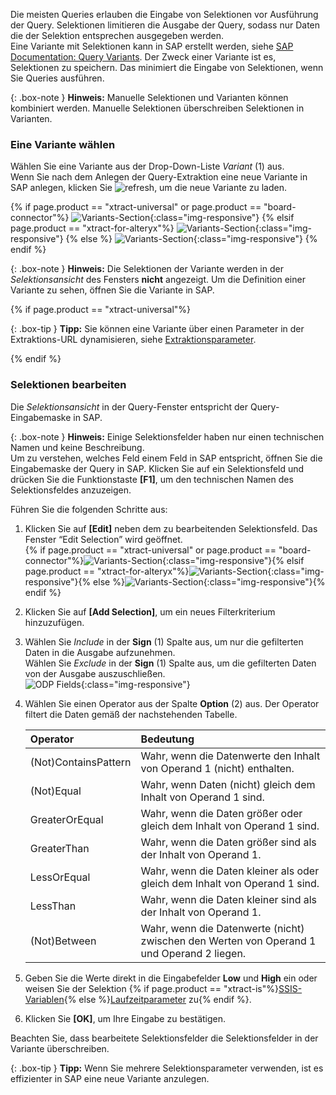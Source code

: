 
Die meisten Queries erlauben die Eingabe von Selektionen vor Ausführung der Query.
Selektionen limitieren die Ausgabe der Query, sodass nur Daten die der Selektion entsprechen ausgegeben werden.<br>
Eine Variante mit Selektionen kann in SAP erstellt werden, siehe [SAP Documentation: Query Variants](https://help.sap.com/docs/SAP_NETWEAVER_750/40d2cb3a4f9249d58e9bbc95f4dbaff8/4e535406a32c4f49e10000000a42189e.html?locale=en-US). 
Der Zweck einer Variante ist es, Selektionen zu speichern. Das minimiert die Eingabe von Selektionen, wenn Sie Queries ausführen.

{: .box-note }
**Hinweis:** Manuelle Selektionen und Varianten können kombiniert werden. Manuelle Selektionen überschreiben Selektionen in Varianten.

### Eine Variante wählen
Wählen Sie eine Variante aus der Drop-Down-Liste *Variant* (1) aus. <br>
Wenn Sie nach dem Anlegen der Query-Extraktion eine neue Variante in SAP anlegen, klicken Sie ![refresh](/img/content/icons/refresh.png), um die neue Variante zu laden.

{% if page.product == "xtract-universal" or page.product == "board-connector"%}
![Variants-Section](/img/content/query/query-variant1.png){:class="img-responsive"}
{% elsif page.product == "xtract-for-alteryx"%}
![Variants-Section](/img/content/xfa/query-variant1.png){:class="img-responsive"}
{% else %}
![Variants-Section](/img/content/xis/query-variant1.png){:class="img-responsive"}
{% endif %}

{: .box-note }
**Hinweis:** Die Selektionen der Variante werden in der *Selektionsansicht* des Fensters **nicht** angezeigt.
Um die Definition einer Variante zu sehen, öffnen Sie die Variante in SAP.

{% if page.product == "xtract-universal"%}

{: .box-tip }
**Tipp:** Sie können eine Variante über einen Parameter in der Extraktions-URL dynamisieren, siehe [Extraktionsparameter](../extraktionen-ausfuehren-und-einplanen/extraktionsparameter). 

{% endif %}

### Selektionen bearbeiten

Die *Selektionsansicht* in der Query-Fenster entspricht der Query-Eingabemaske in SAP.

{: .box-note }
**Hinweis:** Einige Selektionsfelder haben nur einen technischen Namen und keine Beschreibung.  
Um zu verstehen, welches Feld einem Feld in SAP entspricht, öffnen Sie die Eingabemaske der Query in SAP. 
Klicken Sie auf ein Selektionsfeld und drücken Sie die Funktionstaste **[F1]**, um den technischen Namen des Selektionsfeldes anzuzeigen. 

Führen Sie die folgenden Schritte aus:
1. Klicken Sie auf **[Edit]** neben dem zu bearbeitenden Selektionsfeld. Das Fenster “Edit Selection” wird geöffnet.<br>
{% if page.product == "xtract-universal" or page.product == "board-connector"%}![Variants-Section](/img/content/query/query-variant2.png){:class="img-responsive"}{% elsif page.product == "xtract-for-alteryx"%}![Variants-Section](/img/content/xfa/query-variant2.png){:class="img-responsive"}{% else %}![Variants-Section](/img/content/xis/query-variant2.png){:class="img-responsive"}{% endif %}
2. Klicken Sie auf **[Add Selection]**, um ein neues Filterkriterium hinzuzufügen.
3. Wählen Sie *Include* in der **Sign** (1) Spalte aus, um nur die gefilterten Daten in die Ausgabe aufzunehmen. <br>
Wählen Sie *Exclude* in der **Sign** (1) Spalte aus, um die gefilterten Daten von der Ausgabe auszuschließen.<br>
![ODP Fields](/img/content/query/query-plant-selection.png){:class="img-responsive"}
4. Wählen Sie einen Operator aus der Spalte **Option** (2) aus. Der Operator filtert die Daten gemäß der nachstehenden Tabelle.

   | Operator   |      Bedeutung      |  
   |:---------|:------------- |
   |(Not)ContainsPattern |  Wahr, wenn die Datenwerte den Inhalt von Operand 1 (nicht) enthalten.|
   |(Not)Equal | Wahr, wenn Daten (nicht) gleich dem Inhalt von Operand 1 sind.|
   |GreaterOrEqual |  Wahr, wenn die Daten größer oder gleich dem Inhalt von Operand 1 sind.|
   |GreaterThan | Wahr, wenn die Daten größer sind als der Inhalt von Operand 1.|
   |LessOrEqual | Wahr, wenn die Daten kleiner als oder gleich dem Inhalt von Operand 1 sind.|
   |LessThan | Wahr, wenn die Daten kleiner sind als der Inhalt von Operand 1.|
   |(Not)Between | Wahr, wenn die Datenwerte (nicht) zwischen den Werten von Operand 1 und Operand 2 liegen. |
5. Geben Sie die Werte direkt in die Eingabefelder **Low** und **High** ein oder weisen Sie der Selektion {% if page.product == "xtract-is"%}[SSIS-Variablen](./parametrisierung#parametrierung-mit-ssis-variablen){% else %}[Laufzeitparameter](./edit-runtime-parameters) zu{% endif %}. 
6. Klicken Sie **[OK]**, um Ihre Eingabe zu bestätigen.

Beachten Sie, dass bearbeitete Selektionsfelder die Selektionsfelder in der Variante überschreiben. 

{: .box-tip }
**Tipp:** Wenn Sie mehrere Selektionsparameter verwenden, ist es effizienter in SAP eine neue Variante anzulegen.


